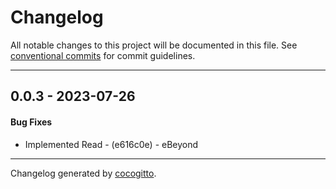 # Changelog
All notable changes to this project will be documented in this file. See [conventional commits](https://www.conventionalcommits.org/) for commit guidelines.

- - -
## 0.0.3 - 2023-07-26
#### Bug Fixes
- Implemented Read - (e616c0e) - eBeyond

- - -

Changelog generated by [cocogitto](https://github.com/cocogitto/cocogitto).
